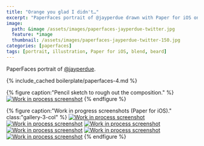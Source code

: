 ```yaml
---
title: "Orange you glad I didn't…"
excerpt: "PaperFaces portrait of @jayperdue drawn with Paper for iOS on an iPad."
image: 
  path: &image /assets/images/paperfaces-jayperdue-twitter.jpg 
  feature: *image
  thumbnail: /assets/images/paperfaces-jayperdue-twitter-150.jpg
categories: [paperfaces]
tags: [portrait, illustration, Paper for iOS, blend, beard]
---
```


PaperFaces portrait of [@jayperdue](https://twitter.com/jayperdue).

{% include_cached boilerplate/paperfaces-4.md %}

{% figure caption:"Pencil sketch to rough out the composition." %}
[![Work in process screenshot](/assets/images/paperfaces-jayperdue-process-1-750.jpg)](/assets/images/paperfaces-jayperdue-process-1-lg.jpg)
{% endfigure %}

{% figure caption:"Work in progress screenshots (Paper for iOS)." class:"gallery-3-col" %}
[![Work in process screenshot](/assets/images/paperfaces-jayperdue-process-2-600.jpg)](/assets/images/paperfaces-jayperdue-process-2-lg.jpg)
[![Work in process screenshot](/assets/images/paperfaces-jayperdue-process-3-600.jpg)](/assets/images/paperfaces-jayperdue-process-3-lg.jpg)
[![Work in process screenshot](/assets/images/paperfaces-jayperdue-process-4-600.jpg)](/assets/images/paperfaces-jayperdue-process-4-lg.jpg)
[![Work in process screenshot](/assets/images/paperfaces-jayperdue-process-5-600.jpg)](/assets/images/paperfaces-jayperdue-process-5-lg.jpg)
[![Work in process screenshot](/assets/images/paperfaces-jayperdue-process-6-600.jpg)](/assets/images/paperfaces-jayperdue-process-6-lg.jpg)
[![Work in process screenshot](/assets/images/paperfaces-jayperdue-process-7-600.jpg)](/assets/images/paperfaces-jayperdue-process-7-lg.jpg)
{% endfigure %}
